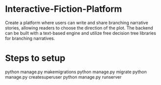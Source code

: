 # Interactive-Fiction-Platform
Create a platform where users can write and share branching narrative stories, allowing readers to choose the direction of the plot. The backend can be built with a text-based engine and utilize free decision tree libraries for branching narratives.

# Steps to setup

python manage.py makemigrations
python manage.py migrate
python manage.py createsuperuser
python manage.py runserver
